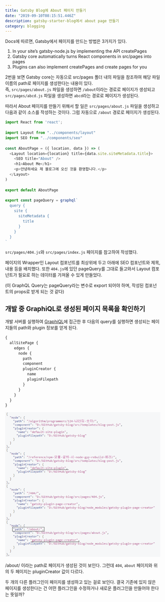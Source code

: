 ```yaml
---
title: Gatsby Blog에 About 페이지 만들기
date: "2019-09-10T08:15:51.446Z"
description: gatsby-starter-blog에서 about page 만들기
category: blogging
---
```


Docs에 따르면, Gatsby에서 페이지를 만드는 방법은 3가지가 있다.

1. In your site’s gatsby-node.js by implementing the API createPages
2. Gatsby core automatically turns React components in src/pages into pages
3. Plugins can also implement createPages and create pages for you

2번을 보면 Gatsby core는 자동으로 src/pages 폴더 내의 파일을 참조하여 해당 파일 이름의 path로 페이지를 생성한다는 내용이 있다.  
즉, `src/pages/about.js` 파일을 생성하면 `/about`이라는 경로로 페이지가 생성되고 `src/pages/abcd.js` 파일을 생성하면 `abcd`라는 경로로 페이지가 생성된다.

따라서 About 페이지를 만들기 위해서 할 일은 `src/pages/about.js` 파일을 생성하고 다음과 같이 소스를 작성하는 것이다. 그럼 자동으로 `/about` 경로로 페이지가 생성된다.

```javascript
import React from 'react';

import Layout from "../components/layout"
import SEO from "../components/seo"

const AboutPage = ({ location, data }) => (
  <Layout location={location} title={data.site.siteMetadata.title}>
    <SEO title="About" />
    <h1>About Me</h1>
    <p>안녕하세요 제 블로그에 오신 것을 환영합니다.</p>
  </Layout>
)

export default AboutPage

export const pageQuery = graphql`
  query {
    site {
      siteMetadata {
        title
      }
    }
  }
`
```

`src/pages/404.js`와 `src/pages/index.js` 페이지를 참고하여 작성했다.

페이지의 Wrapper인 Layout 컴포넌트를 최상위에 두고 아래에 SEO 컴포넌트와 제목, 내용 등을 배치했다. 또한 `404.js`에 있던 pageQuery를 그대로 들고와서 Layout 컴포넌트가 필요로 하는 데이터를 가져올 수 있게 만들었다.

(이 GraphQL Query는 pageQuery라는 변수로 export 되어야 하며, 작성된 컴포넌트의 props로 받게 되는 것 같다)

## 개발 중 GraphiQL로 생성된 페이지 목록을 확인하기

개발 서버를 실행하여 [GraphiQL](`localhost:8000/__graphql`)에 접근한 후 다음의 query를 실행하면 생성되는 페이지들의 path와 plugin 정보를 얻게 된다.

```graphql
{
  allSitePage {
    edges {
      node {
        path
        component
        pluginCreator {
          name
          pluginFilepath
        }
      }
    }
  }
}
```

![allSitePage query result](./gatsby-plugin-page-creator.png)

/about/ 이라는 path로 페이지가 생성된 것이 보인다. 그런데 `404`, `about` 페이지와 위의 두 페이지는 pluginCreator 값이 다르다.

두 개의 다른 플러그인이 페이지를 생성하고 있는 걸로 보인다. 결국 기존에 있지 않은 페이지를 생성한다는 건 어떤 플러그인을 수정하거나 새로운 플러그인을 만들어야 한다는 뜻일까?
